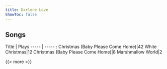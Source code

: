 ```yaml
---
title: Darlene Love
ShowToc: false
---
```


## Songs
Title | Plays 
----- | ----- : 
Christmas (Baby Please Come Home)|42
White Christmas|12
Christmas (Baby Please Come Home)|8
Marshmallow World|2

{{< more >}}